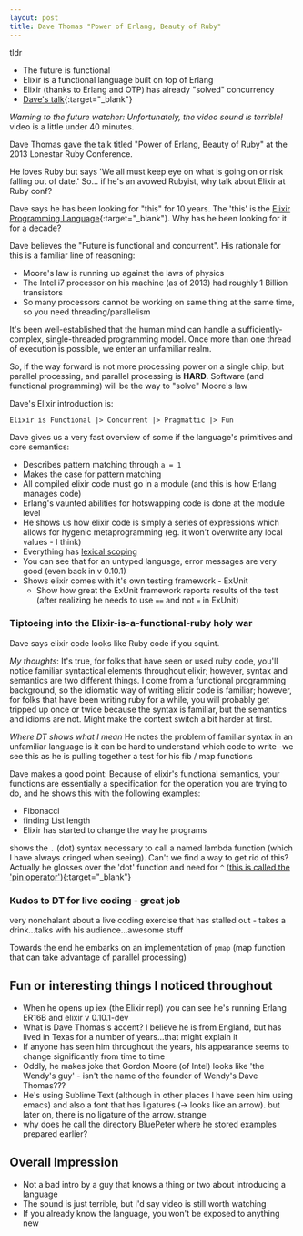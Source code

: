 ```yaml
---
layout: post
title: Dave Thomas "Power of Erlang, Beauty of Ruby"
---
```

tldr
 - The future is functional
 - Elixir is a functional language built on top of Erlang
 - Elixir (thanks to Erlang and OTP) has already "solved" concurrency
 - [Dave's talk](http://confreaks.tv/videos/lonestarruby2013-elixir-power-of-erlang-joy-of-ruby){:target="_blank"}

*Warning to the future watcher: Unfortunately, the video sound is terrible!*
video is a little under 40 minutes.

Dave Thomas gave the talk titled "Power of Erlang, Beauty of Ruby" at the 2013 Lonestar Ruby Conference.


He loves Ruby but says 'We all must keep eye on what is going on or risk falling out of date.' So... if he's an avowed Rubyist, why talk about Elixir at Ruby conf?

Dave says he has been looking for "this" for 10 years. The 'this' is the [Elixir Programming Language](https://elixir-lang.org/){:target="_blank"}. Why has he been looking for it for a decade?

Dave believes the "Future is functional and concurrent". His rationale for this is a familiar line of reasoning:
 - Moore's law is running up against the laws of physics
 - The Intel i7 processor on his machine (as of 2013) had roughly 1 Billion transistors
 - So many processors cannot be working on same thing at the same time, so you need threading/parallelism

It's been well-established that the human mind can handle a sufficiently-complex, single-threaded programming model. Once more than one thread of execution is possible, we enter an unfamiliar realm.

So, if the way forward is not more processing power on a single chip, but parallel processing, and parallel processing is **HARD**.
Software (and functional programming) will be the way to "solve" Moore's law

Dave's Elixir introduction is:


`Elixir is Functional |> Concurrent |> Pragmattic |> Fun`

Dave gives us a very fast overview of some if the language's primitives and core semantics:
 - Describes pattern matching through `a = 1`
 - Makes the case for pattern matching
 - All compiled elixir code must go in a module (and this is how Erlang manages code)
 - Erlang's vaunted abilities for hotswapping code is done at the module level
 - He shows us how elixir code is simply a series of expressions which allows for hygenic metaprogramming (eg. it won't overwrite any local values - I think)
 - Everything has [lexical scoping](https://en.wikipedia.org/wiki/Scope_(computer_science){:target="_blank"})
 - You can see that for an untyped language, error messages are very good (even back in v 0.10.1)
 - Shows elixir comes with it's own testing framework - ExUnit
    - Show how great the ExUnit framework reports results of the test (after realizing he needs to use `==` and not `=` in ExUnit)

### Tiptoeing into the Elixir-is-a-functional-ruby holy war
Dave says elixir code looks like Ruby code if you squint.

_My thoughts_: It's true, for folks that have seen or used ruby code, you'll notice familiar syntactical elements throughout elixir; however, syntax and semantics are two different things. I come from a functional programming background, so the idiomatic way of writing elixir code is familiar; however, for folks that have been writing ruby for a while, you will probably get tripped up once or twice because the syntax is familiar, but the semantics and idioms are not. Might make the context switch a bit harder at first.

_Where DT shows what I mean_
He notes the problem of familiar syntax in an unfamiliar language is it can be hard to understand which code to write
-we see this as he is pulling together a test for his fib / map functions


Dave makes a good point: Because of elixir's functional semantics, your functions are essentially a specification for the operation you are trying to do, and he shows this with the following examples:
 - Fibonacci
 - finding List length
 - Elixir has started to change the way he programs

shows the `.` (dot) syntax necessary to call a named lambda function (which I have always cringed when seeing). Can't we find a way to get rid of this?
Actually he glosses over the 'dot' function and need for `^` ([this is called the 'pin operator'](http://elixir-lang.github.io/getting-started/pattern-matching.html#the-pin-operator)){:target="_blank"}

### Kudos to DT for live coding - great job
very nonchalant about a live coding exercise that has stalled out - takes a drink...talks with his audience...awesome stuff


Towards the end he embarks on an implementation of `pmap` (map function that can take advantage of parallel processing)


## Fun or interesting things I noticed throughout
 - When he opens up iex (the Elixir repl) you can see he's running Erlang ER16B and elixir v 0.10.1-dev
 - What is Dave Thomas's accent? I believe he is from England, but has lived in Texas for a number of years...that might explain it
 - If anyone has seen him throughout the years, his appearance seems to change significantly from time to time
 - Oddly, he makes joke that Gordon Moore (of Intel) looks like 'the Wendy's guy' - isn't the name of the founder of Wendy's Dave Thomas???
 - He's using Sublime Text (although in other places I have seen him using emacs) and also a font that has ligatures (-> looks like an arrow). but later on, there is no ligature of the arrow. strange
 - why does he call the directory BluePeter where he stored examples prepared earlier?

## Overall Impression
  - Not a bad intro by a guy that knows a thing or two about introducing a language
  - The sound is just terrible, but I'd say video is still worth watching
  - If you already know the language, you won't be exposed to anything new
